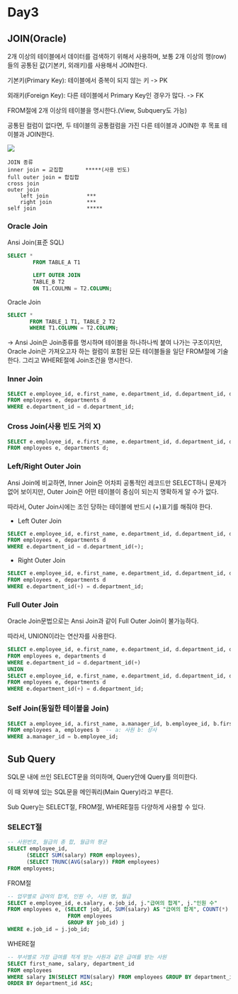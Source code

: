 # Day3

## JOIN(Oracle)

2개 이상의 테이블에서 데이터를 검색하기 위해서 사용하며, 보통 2개 이상의 행(row)들의 공통된 값(기본키, 외래키)를 사용해서 JOIN한다.

기본키(Primary Key): 테이블에서 중복이 되지 않는 키 -> PK

외래키(Foreign Key): 다른 테이블에서 Primary Key인 경우가 많다. -> FK

FROM절에 2개 이상의 테이블을 명시한다.(View, Subquery도 가능)

공통된 컬럼이 없다면, 두 테이블의 공통컬럼을 가진 다른 테이블과 JOIN한 후 목표 테이블과 JOIN한다.

![](https://img1.daumcdn.net/thumb/R1280x0/?scode=mtistory2&fname=https%3A%2F%2Fblog.kakaocdn.net%2Fdn%2FbDdOmb%2FbtreY05LFoe%2FOgK9oB1pU24wnLTnz29Km0%2Fimg.png)

    JOIN 종류
    inner join = 교집합       *****(사용 빈도)
    full outer join = 합집합
    cross join
    outer join
        left join            ***
        right join           ***
    self join                *****

### Oracle Join

Ansi Join(표준 SQL)

```sql
SELECT *
        FROM TABLE_A T1

        LEFT OUTER JOIN
        TABLE_B T2
        ON T1.COULMN = T2.COLUMN;
```

Oracle Join

```sql
SELECT *
       FROM TABLE_1 T1, TABLE_2 T2
       WHERE T1.COLUMN = T2.COLUMN;
```

-> Ansi Join은 Join종류를 명시하며 테이블을 하나하나씩 붙여 나가는 구조이지만, Oracle Join은 가져오고자 하는 컬럼이 포함된 모든 테이블들을 일단 FROM절에 기술한다. 그리고 WHERE절에 Join조건을 명시한다.

### Inner Join

```sql
SELECT e.employee_id, e.first_name, e.department_id, d.department_id, d.department_name 
FROM employees e, departments d
WHERE e.department_id = d.department_id;
```

### Cross Join(사용 빈도 거의 X)

```sql
SELECT e.employee_id, e.first_name, e.department_id, d.department_id, d.department_name
FROM employees e, departments d;
```

### Left/Right Outer Join

Ansi Join에 비교하면, Inner Join은 어차피 공통적인 레코드만 SELECT하니 문제가 없어 보이지만, Outer Join은 어떤 테이블이 중심이 되는지 명확하게 알 수가 없다.

따라서, Outer Join시에는 조인 당하는 테이블에 반드시 (+)표기를 해줘야 한다.

* Left Outer Join

```sql
SELECT e.employee_id, e.first_name, e.department_id, d.department_id, d.department_name
FROM employees e, departments d
WHERE e.department_id = d.department_id(+);
```

* Right Outer Join

```sql
SELECT e.employee_id, e.first_name, e.department_id, d.department_id, d.department_name
FROM employees e, departments d
WHERE e.department_id(+) = d.department_id;
```

### Full Outer Join

Oracle Join문법으로는 Ansi Join과 같이 Full Outer Join이 불가능하다.

따라서, UNION이라는 연산자를 사용한다.

```sql
SELECT e.employee_id, e.first_name, e.department_id, d.department_id, d.department_name
FROM employees e, departments d
WHERE e.department_id = d.department_id(+)
UNION
SELECT e.employee_id, e.first_name, e.department_id, d.department_id, d.department_name
FROM employees e, departments d
WHERE e.department_id(+) = d.department_id;
```

### Self Join(동일한 테이블을 Join)

```sql
SELECT a.employee_id, a.first_name, a.manager_id, b.employee_id, b.first_name
FROM employees a, employees b  -- a: 사원 b: 상사
WHERE a.manager_id = b.employee_id;
```

## Sub Query

SQL문 내에 쓰인 SELECT문을 의미하며, Query안에 Query를 의미한다.

이 때 외부에 있는 SQL문을 메인쿼리(Main Query)라고 부른다.

Sub Query는 SELECT절, FROM절, WHERE절등 다양하게 사용할 수 있다.

### SELECT절

```SQL
-- 사원번호, 월급의 총 합, 월급의 평균
SELECT employee_id, 
      (SELECT SUM(salary) FROM employees),
      (SELECT TRUNC(AVG(salary)) FROM employees)
FROM employees;
```

 FROM절

```sql
-- 업무별로 급여의 합계, 인원 수, 사원 명, 월급
SELECT e.employee_id, e.salary, e.job_id, j."급여의 합계", j."인원 수"
FROM employees e, (SELECT job_id, SUM(salary) AS "급여의 합계", COUNT(*) AS "인원 수" 
                   FROM employees 
                   GROUP BY job_id) j
WHERE e.job_id = j.job_id;        
```

WHERE절

```sql
-- 부서별로 가장 급여를 적게 받는 사원과 같은 급여를 받는 사원
SELECT first_name, salary, department_id
FROM employees
WHERE salary IN(SELECT MIN(salary) FROM employees GROUP BY department_id)
ORDER BY department_id ASC;
```

